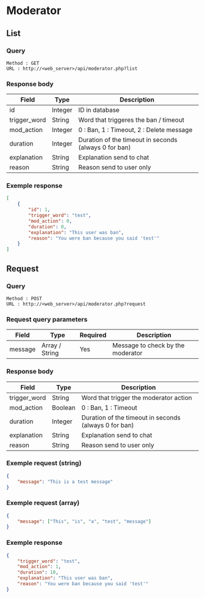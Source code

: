 # Moderator

## List

### Query 
```
Method : GET
URL : http://<web_server>/api/moderator.php?list
```

### Response body
Field | Type | Description
---|---|---
id | Integer | ID in database
trigger_word | String | Word that triggeres the ban / timeout
mod_action | Integer | 0 : Ban, 1 : Timeout, 2 : Delete message
duration | Integer | Duration of the timeout in seconds (always 0 for ban)
explanation | String | Explanation send to chat
reason | String | Reason send to user only

### Exemple response
```json
[
    {
        "id": 1,
        "trigger_word": "test",
        "mod_action": 0,
        "duration": 0,
        "explanation": "This user was ban",
        "reason": "You were ban because you said 'test'"
    }
]
```

## Request

### Query 
```
Method : POST
URL : http://<web_server>/api/moderator.php?request
```
### Request query parameters
Field | Type | Required | Description
---|---|---|---
message | Array / String | Yes | Message to check by the moderator

### Response body
Field | Type | Description
---|---|---
trigger_word | String | Word that trigger the moderator action
mod_action | Boolean | 0 : Ban, 1 : Timeout
duration | Integer | Duration of the timeout in seconds (always 0 for ban)
explanation | String | Explanation send to chat
reason | String | Reason send to user only

### Exemple request (string)
```json
{
    "message": "This is a test message"
}
```

### Exemple request (array)
```json
{
    "message": ["This", "is", "a", "test", "message"]
}
```

### Exemple response
```json
{
    "trigger_word": "test",
    "mod_action": 1,
    "duration": 10,
    "explanation": "This user was ban",
    "reason": "You were ban because you said 'test'"
}
```
